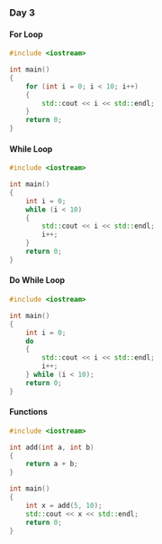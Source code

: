 ### Day 3

#### For Loop

```cpp
#include <iostream>

int main()
{
    for (int i = 0; i < 10; i++)
    {
        std::cout << i << std::endl;
    }
    return 0;
}
```

#### While Loop

```cpp
#include <iostream>

int main()
{
    int i = 0;
    while (i < 10)
    {
        std::cout << i << std::endl;
        i++;
    }
    return 0;
}
```

#### Do While Loop

```cpp
#include <iostream>

int main()
{
    int i = 0;
    do
    {
        std::cout << i << std::endl;
        i++;
    } while (i < 10);
    return 0;
}
```

#### Functions

```cpp
#include <iostream>

int add(int a, int b)
{
    return a + b;
}

int main()
{
    int x = add(5, 10);
    std::cout << x << std::endl;
    return 0;
}